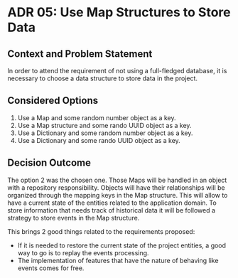 # ADR 05: Use Map Structures to Store Data

## Context and Problem Statement

In order to attend the requirement of not using a full-fledged database, it is necessary to choose a data structure to 
store data in the project.

## Considered Options

1. Use a Map and some random number object as a key.
2. Use a Map structure and some rando UUID object as a key.
3. Use a Dictionary and some random number object as a key.
4. Use a Dictionary and some rando UUID object as a key.

## Decision Outcome

The option 2 was the chosen one. Those Maps will be handled in an object with a repository responsibility. 
Objects will have their relationships will be organized through the mapping keys in the Map structure. This will allow 
to have a current state of the entities related to the application domain. To store information that needs track of 
historical data it will be followed a strategy to store events in the Map structure.

This brings 2 good things related to the requirements proposed:

- If it is needed to restore the current state of the project entities, a good way to go is to replay the events
  processing.
- The implementation of features that have the nature of behaving like events comes for free.